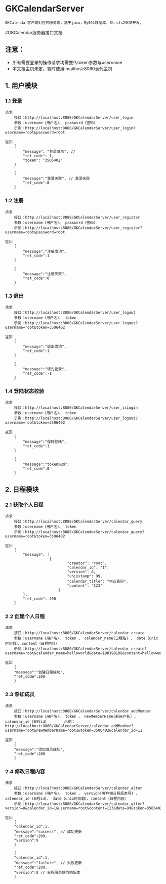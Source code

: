# GKCalendarServer
	GKCalendar客户端对应的服务端，基于java，MySQL数据库，Struts2框架开发。



#GKCalendar服务器接口文档
## 注意：
* 所有需要登录的操作请求均需要传token参数与username
* 本文档主机未定，暂时使用localhost:8080替代主机


## 1. 用户模块

### 1.1 登录
	请求
		接口：http://localhost:8080/GKCalendarServer/user_login
		参数：username（用户名）、 password（密码）
		示例：http://localhost:8080/GKCalendarServer/user_login?username=root&password=root
	
	返回
		{
    		"message": "登录成功", // 
    		"ret_code": 1,
    		"token": "3506402"
		}
		
		{
			"message":"登录失败", // 登录失败
			"ret_code":0
		}
		
### 1.2 注册
	请求
		接口：http://localhost:8080/GKCalendarServer/user_register
		参数：username（用户名）、 password（密码）
		示例：http://localhost:8080/GKCalendarServer/user_register?username=root&password=root
	
	返回
		{
			"message":"注册成功", 
			"ret_code":1
		}
		
		{
			"message":"注册失败", 
			"ret_code":0
		}
### 1.3 退出	
	请求
		接口：http://localhost:8080/GKCalendarServer/user_logout
		参数：username（用户名）、 token
		示例：http://localhost:8080/GKCalendarServer/user_logout?username=root&token=3506402
	
	返回
		{
			"message":"退出成功", 
			"ret_code":1
		}
		
		{
			"message":"请先登录", 
			"ret_code":-1
		}

### 1.4 登陆状态校验
	请求
		接口：http://localhost:8080/GKCalendarServer/user_isLogin
		参数：username（用户名）、 token
		示例：http://localhost:8080/GKCalendarServer/user_logout?username=root&token=3506402
	
	返回
		{
			"message":"保持登陆", 
			"ret_code":1
		}
		
		{
			"message":"token失效", 
			"ret_code":0
		}

## 2. 日程模块

### 2.1 获取个人日程
	请求
		接口：http://localhost:8080/GKCalendarServer/calendar_query
		参数：username（用户名）、 token
		示例：http://localhost:8080/GKCalendarServer/calendar_query?username=root&token=3506402
	
	返回
		{
    		"message": [
       					{
            					"creator": "root",
            					"calendar_id": "1",
            					"version": 8,
            					"unixstamp": 99,
            					"calendar_title": "毕业答辩",
            					"content": "123"
     			 			}
    		],
    		"ret_code": 200
		}
		
### 2.2 创建个人日程
	请求
		接口：http://localhost:8080/GKCalendarServer/calendar_create
		参数：username（用户名）、 token 、 calendar_name(日程名) 、 date（unix时间戳）、content（日程内容）
		示例：http://localhost:8080/GKCalendarServer/calendar_create?username=root&calendar_name=helloworld&date=198198198&content=hellowworld!&token=3506402
	
	返回
		{
		"message":"创建日程成功",
		"ret_code":200
		}
		
### 2.3 添加成员
	请求
		接口：http://localhost:8080/GKCalendarServer/calendar_addMember
		参数：username（用户名）、 token 、 newMemberName(新用户名) 、 calendar_id（日程id）		示例：http://localhost:8080/GKCalendarServer/calendar_addMember?username=root&newMemberName=root1&token=3506402&calendar_id=11
	
	返回
		{
		"message":"添加成员成功",
		"ret_code":200
		}
		
### 2.4 修改日程内容
	请求
		接口：http://localhost:8080/GKCalendarServer/calendar_alter
		参数：username（用户名）、 token 、 version(客户端日程版本号) 、 calendar_id（日程id）、 date（unix时间戳）、content（日程内容）
		示例：http://localhost:8080/GKCalendarServer/calendar_alter?version=8&calendar_id=1&username=root&content=123&date=99&token=3506402
	
	返回
		{
		"calendar_id":1,
		"message":"success", // 成功更新
		"ret_code":200,
		"version":9
		}
		
		{
		"calendar_id":1,
		"message":"failure", // 失败更新
		"ret_code":200,
		"version":8 // 日程服务端当前版本
		}